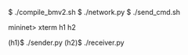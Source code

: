 
$ ./compile_bmv2.sh
$ ./network.py
$ ./send_cmd.sh

mininet> xterm h1 h2

(h1)$ ./sender.py
(h2)$ ./receiver.py


